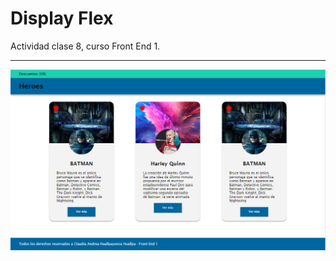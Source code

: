 # Display Flex
Actividad clase 8, curso Front End 1.

***

![Imagen](./img/Clase_7_FrontEnd1_flex.PNG)